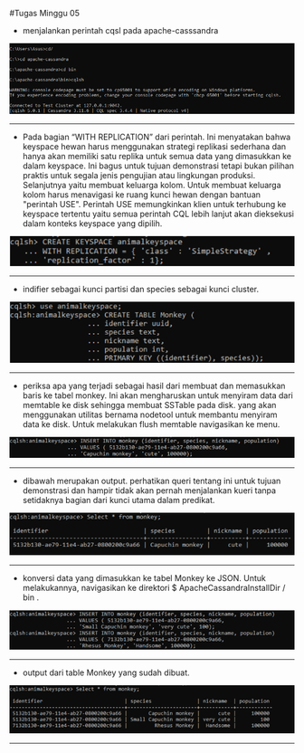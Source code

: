 #Tugas Minggu 05

* menjalankan perintah cqsl pada apache-casssandra

![Gambar 1](gambar-01.png)

---

* Pada bagian “WITH REPLICATION” dari perintah. Ini menyatakan bahwa keyspace hewan harus menggunakan strategi replikasi sederhana dan hanya akan memiliki satu replika untuk semua data yang dimasukkan ke dalam keyspace. Ini bagus untuk tujuan demonstrasi tetapi bukan pilihan praktis untuk segala jenis pengujian atau lingkungan produksi.
Selanjutnya yaitu membuat keluarga kolom. Untuk membuat keluarga kolom harus menavigasi ke ruang kunci hewan dengan bantuan "perintah USE". Perintah USE memungkinkan klien untuk terhubung ke keyspace tertentu yaitu semua perintah CQL lebih lanjut akan dieksekusi dalam konteks keyspace yang dipilih.

![Gambar 2](gambar-02.png)

---

* indifier sebagai kunci partisi dan species sebagai kunci cluster.

![Gambar 3](gambar-03.png)

---

* periksa apa yang terjadi sebagai hasil dari membuat dan memasukkan baris ke tabel monkey. Ini akan mengharuskan  untuk menyiram data dari memtable ke disk sehingga membuat SSTable pada disk. yang akan menggunakan utilitas bernama nodetool untuk membantu menyiram data ke disk. Untuk melakukan flush memtable navigasikan ke menu.

![Gambar 4](gambar-04.png)

---

* dibawah merupakan output. perhatikan queri tentang ini untuk tujuan demonstrasi dan hampir tidak akan pernah menjalankan kueri tanpa setidaknya bagian dari kunci utama dalam predikat. 

![Gambar 5](gambar-05.png)

---

* konversi data yang dimasukkan ke tabel Monkey ke JSON. Untuk melakukannya, navigasikan ke direktori $ ApacheCassandraInstallDir / bin .

![Gambar 6](gambar-06.png)

---

* output dari table Monkey  yang sudah dibuat.

![Gambar 7](gambar-07.png)

---
